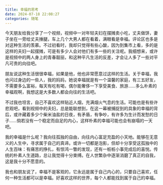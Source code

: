 ```yaml
---
title: 幸福的思考
date: 2024-07-18 22:08:27
categories: 随笔
---
```


​	今天朋友给我分享了一个视频，视频中一对年轻夫妇在摆摊卖小吃，丈夫做饼，妻子坐在一旁给丈夫捶腿，车上几个大男人都在看着，满眼看是幸福。评论区也多是对这种生活的羡慕。不过初看时，我却只觉得有些心酸，因为到集市上看，多的是这样的夫妇一起摆摊，可是有多少人会对他们有多一些的关注呢。我细想来，或许是视频中的两人身上的青春靓丽，和这种平凡生活的反差，才会让人多了一些对平凡可贵的向往吧。

​	朋友说这种生活很很幸福，如果是他，他也非常愿意过这样的生活。关于幸福，我也问过身边的一些人，我的妈妈，她说幸福就是有一个温馨的家庭，有三五好友，不需要多么富裕，每天有吃有喝，偶尔能奢侈一下享受美食、旅游......多么朴素的幸福观啊，我想这是大多数人都会向往的生活吧。

​	不过我也坦言，自己不喜欢这样贴近人烟，充满烟火气息的生活。可能也是有些许悲观吧，看到视频中的夫妇，总是能联想到，在这一幕被捕捉到的具象的幸福的背后，或许藏着多少个柴米油盐的日夜，有矛盾，有争吵，有许多为生计而发愁的日子......倘若没有一个稳定而自足的内心，这样朴素的幸福可能也会有崩塌的一天吧。

​	我的幸福是什么呢？我向往孤独的自由，向往内心富足充盈的小天地。能够在无意义的人生中，寻求属于自己的真谛。或许一切都是泡影，但却十分享受这孤独中的人生百味：有痛苦的挣扎，有惊鸿一瞥的发现，还有一桩桩小事完成后的喜悦。传统的朴素人生道路，总让我觉得十分束缚。在人世繁杂中逐渐消磨了真正的自我，这是我十分不愿意的。

​	我也和朋友说了，幸福不是客观的，它永远是属于自己内心的，只要自己喜欢，任何一种生活都可以是幸福。好喜欢这样的世界，每个人都能找到属于自己的幸福。
